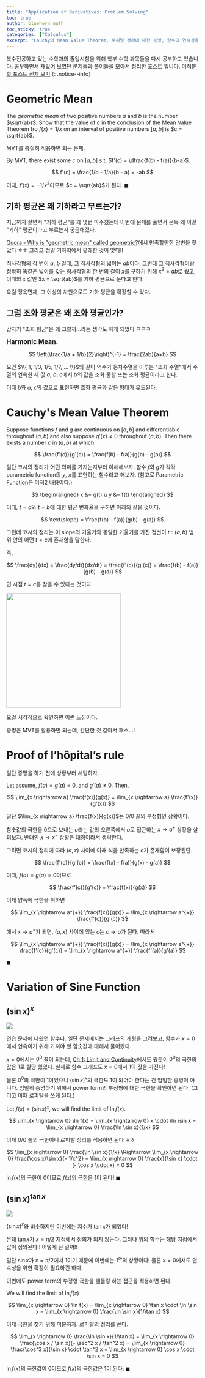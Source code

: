 ```yaml
---
title: "Application of Derivatives: Problem Solving"
toc: true
author: bluehorn_math
toc_sticky: true
categories: ["Calculus"]
excerpt: "Cauchy의 Mean Value Theorem, 로피탈 정리에 대한 증명, 함수의 연속성을 위한 확장."
---
```


복수전공하고 있는 수학과의 졸업시험을 위해 학부 수학 과목들을 다시 공부하고 있습니다. 공부하면서 재밌어 보였던 문제들과 풀이들을 모아서 정리한 포스트 입니다. [미적분학 포스트 전체 보기](/categories/calculus)
{: .notice--info}

# Geometric Mean

<div class="notice" markdown="1">

The *geometric mean* of two positive numbers $a$ and $b$ is the number $\sqrt{ab}$. Show that the value of $c$ in the conclusion of the Mean Value Theorem fro $f(x) = 1/x$ on an interval of positive numbers $[a, b]$ is $c = \sqrt{ab}$.

</div>

MVT를 충실히 적용하면 되는 문제.

By MVT, there exist some $c$ on $[a, b]$ s.t. $f'(c) = \dfrac{f(b) - f(a)}{b-a}$.

$$
f'(c) = \frac{1/b - 1/a}{b - a} = -ab
$$

이때, $f'(x) = - 1 / x^2$이므로 $c = \sqrt{ab}$가 된다. $\blacksquare$

## 기하 평균은 왜 기하라고 부르는가?

지금까지 살면서 "기하 평균"를 꽤 몇번 마주쳤는데 이번에 문제를 풀면서 문득 왜 이걸 "기하" 평균이라고 부르는지 궁금해졌다.

[Quora - Why is "geometric mean" called geometric?](https://www.quora.com/Why-is-geometric-mean-called-geometric/answer/Manuel-Loureiro-1?ch=10&oid=11749497&share=c6f13763&srid=UrDgl&target_type=answer)에서 만족할만한 답변을 찾았다 ㅎㅎ 그리고 정말 기하학에서 유래한 것이 맞다!!

직사각형의 각 변이 $a$, $b$ 일때, 그 직사각형의 넓이는 $ab$이다. 그런데 그 직사각형이랑 정확히 똑같은 넓이를 갖는 정사각형의 한 변의 길이 $x$를 구하기 위해 $x^2 = ab$로 뒀고, 이때의 $x$ 값인 $x = \sqrt{ab}$를 기하 평균으로 둔다고 한다.

요걸 정육면체, 그 이상의 차원으로도 기하 평균을 확장할 수 있다.

## 그럼 조화 평균은 왜 조화 평균인가?

갑자기 "조화 평균"은 왜 그럴까...라는 생각도 하게 되었다 ㅋㅋㅋ

<div class="notice" markdown="1">

<big><b>Harmonic Mean.</b></big>

$$
\left(\frac{1/a + 1/b}{2}\right)^{-1} = \frac{2ab}{a+b}
$$

</div>

요건 $\\{ 1, 1/3, 1/5, 1/7, ... \\}$와 같이 역수가 등차수열을 이루는 "조화 수열"에서 수열의 연속한 세 값 $a$, $b$, $c$에서 $b$의 값을 조화 중항 또는 조화 평균이라고 한다.

이때 $b$와 $a$, $c$의 값으로 표현하면 조화 평균과 같은 형태가 유도된다.

# Cauchy's Mean Value Theorem

<div class="notice" markdown="1">

Suppose functions $f$ and $g$ are continuous on $[a, b]$ and differentiable throughout $(a, b)$ and also suppose $g'(x) \ne 0$ throughout $(a, b)$. Then there exists a number $c$ in $(a, b)$ at which

$$
\frac{f'(c)}{g'(c)} = \frac{f(b) - f(a)}{g(b) - g(a)}
$$

</div>

일단 코시의 정리가 어떤 의미를 가지는지부터 이해해보자. 함수 $f$와 $g$가 각각 parametric function의 $y$, $x$를 표현하는 함수라고 해보자. (참고로 Parametric Function은 미적2 내용이다.)

$$
\begin{aligned}
x &= g(t) \\
y &= f(t)
\end{aligned}
$$

이때, $t=a$와 $t=b$에 대한 평균 변화율을 구하면 아래와 같을 것이다.

$$
\text{slope} = \frac{f(b) - f(a)}{g(b) - g(a)}
$$

그런데 코시의 정리는 이 slope의 기울기와 동일한 기울기를 가진 접선이 $t: (a, b)$ 범위 안의 어떤 $t=c$에 존재함을 말한다.

즉,

$$
\frac{dy}{dx} = \frac{dy/dt}{dx/dt} = \frac{f'(c)}{g'(c)} = \frac{f(b) - f(a)}{g(b) - g(a)}
$$

인 시점 $t=c$를 찾을 수 있다는 것이다.

<div class="img-wrapper">
<img src="/images/mathematics/calculus-1/cauchy-mean-value-theorem.png" width="300px">
</div>

요걸 시각적으로 확인하면 이런 느낌이다.

증명은 MVT를 활용하면 되는데, 간단한 것 같아서 패스...!

# Proof of l’hôpital’s rule

일단 증명을 하기 전에 상황부터 세팅하자.

<div class="notice" markdown="1">

Let assume, $f(a) = g(a) = 0$, and $g'(a) \ne 0$. Then,

$$
\lim_{x \rightarrow a} \frac{f(x)}{g(x)} = \lim_{x \rightarrow a} \frac{f'(x)}{g'(x)}
$$

</div>

일단 $\lim_{x \rightarrow a} \frac{f(x)}{g(x)}$는 $0/0$ 꼴의 부정형인 상황이다.

함숫값의 극한을 0으로 보내는 $a$라는 값의 오른쪽에서 $a$로 접근하는 $x \rightarrow a^{+}$ 상황을 살펴보자. 반대인 $x \rightarrow x^{-}$ 상황은 대칭이라서 생략한다.

그려면 코시의 정리에 따라 $(a, x)$ 사이에 아래 식을 만족하는 $c$가 존재함이 보장된단.

$$
\frac{f'(c)}{g'(c)} = \frac{f(x) - f(a)}{g(x) - g(a)}
$$

이때, $f(a) = g(a) = 0$이므로

$$
\frac{f'(c)}{g'(c)} = \frac{f(x)}{g(x)}
$$

이제 양쪽에 극한을 취하면


$$
\lim_{x \rightarrow a^{+}} \frac{f(x)}{g(x)} = \lim_{x \rightarrow a^{+}} \frac{f'(c)}{g'(c)}
$$

에서 $x \rightarrow a^{+}$가 되면, $(a, x)$ 사이에 있는 $c$는 $c \rightarrow a$가 된다. 따라서

$$
\lim_{x \rightarrow a^{+}} \frac{f(x)}{g(x)} = \lim_{x \rightarrow a^{+}} \frac{f'(c)}{g'(c)} = \lim_{x \rightarrow a^{+}} \frac{f'(a)}{g'(a)}
$$

$\blacksquare$

# Variation of Sine Function

## $(\sin x)^x$

![](/images/mathematics/calculus-1/sinx_x.png)

연습 문제에 나왔던 함수다. 일단 문제에서는 그래프의 개형을 그려보고, 함수가 $x=0$에서 연속이기 위해 가져야 할 함숫값에 대해서 물어봤다.

$x=0$에서는 $0^0$ 꼴이 되는데, [Ch 1: Limit and Continuity](/2024/05/01/limit-and-continuity-problem-solving/)에서도 봤듯이 $0^0$의 극한의 값은 $1$로 할당 했었다. 실제로 함수 그래프도 $x = 0$에서 $1$의 값을 가진다!

물론 $0^0$의 극한이 $1$이었으니 $(\sin x)^x$의 극한도 $1$이 되어야 한다는 건 엄밀한 증명이 아니다. 엄밀히 증명하기 위해서 power form의 부정형에 대한 극한을 확인하면 된다. (그리고 이때 로피탈을 쓰게 된다.)

Let $f(x) = (\sin x)^x$, we will find the limit of $\ln f(x)$.

$$
\lim_{x \rightarrow 0} \ln f(x) = \lim_{x \rightarrow 0} x \cdot \ln \sin x = \lim_{x \rightarrow 0} \frac{\ln \sin x}{1/x}
$$

이제 $0/0$ 꼴의 극한이니 로피탈 정리를 적용하면 된다 ㅎㅎ

$$
\lim_{x \rightarrow 0} \frac{\ln \sin x}{1/x} \Rightarrow \lim_{x \rightarrow 0} \frac{\cos x/\sin x}{- 1/x^2} =
\lim_{x \rightarrow 0} \frac{x}{\sin x} \cdot (- \cos x \cdot x) = 0
$$

$\ln f(x)$의 극한이 $0$이므로 $f(x)$의 극한은 $1$이 된다! $\blacksquare$

## $(\sin x)^{\tan x}$

![](/images/mathematics/calculus-1/sinx_tanx.png)

$(\sin x)^x$와 비슷하지만 이번에는 지수가 $\tan x$가 되었다!

본래 $\tan x$가 $x = \pi/2$ 지점에서 정의가 되지 않는다. 그러나 위의 함수는 해당 지점에서 값이 정의된다!! 어떻게 된 걸까!!

일단 $\sin x$가 $x = \pi/2$에서 $1$이기 때문에 이번에는 $1^{\infty}$의 상황이다! 물론 $x = 0$에서도 연속성을 위한 확장이 필요하긴 하다.

이번에도 power form의 부정형 극한을 핸들링 하는 접근을 적용하면 된다.

We will find the limit of $\ln f(x)$

$$
\lim_{x \rightarrow 0} \ln f(x)
= \lim_{x \rightarrow 0} \tan x \cdot \ln \sin x
= \lim_{x \rightarrow 0} \frac{\ln \sin x}{1/\tan x}
$$

이제 극한을 찾기 위해 미분하자. 로피탈의 정리를 쓴다.

$$
\lim_{x \rightarrow 0} \frac{\ln \sin x}{1/\tan x}
= \lim_{x \rightarrow 0} \frac{\cos x / \sin x}{- \sec^2 x / \tan^2 x}
= \lim_{x \rightarrow 0} \frac{\cos^3 x}{\sin x} \cdot \tan^2 x
= \lim_{x \rightarrow 0} \cos x \cdot \sin x = 0
$$

$\ln f(x)$의 극한값이 $0$이므로 $f(x)$의 극한값은 $1$이 된다. $\blacksquare$
